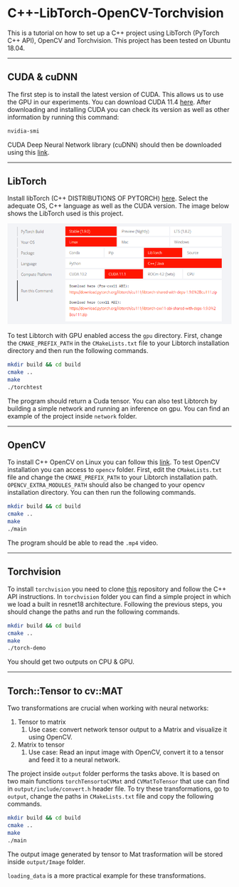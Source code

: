 # C++-LibTorch-OpenCV-Torchvision
This is a tutorial on how to set up a C++ project using LibTorch (PyTorch C++ API), OpenCV and Torchvision. This project has been tested on Ubuntu 18.04.

------
## CUDA & cuDNN

The first step is to install the latest version of CUDA. This allows us to use the GPU in our experiments. You can download CUDA 11.4 [here](https://developer.nvidia.com/cuda-downloads).
After downloading and installing CUDA you can check its version as well as other information by running this command:
```bash
nvidia-smi
```

CUDA Deep Neural Network library (cuDNN) should then be downloaded using this [link](https://developer.nvidia.com/cudnn).

------
## LibTorch
Install libTorch (C++ DISTRIBUTIONS OF PYTORCH) [here](https://pytorch.org/). Select the adequate OS, C++ language as well as the CUDA version. The image below shows the LibTorch used is this project.

![Image](https://github.com/Ghailen-Ben-Achour/Cpp-LibTorch-OpenCV-Torchvision/blob/main/images/libtorch.png)

To test Libtorch with GPU enabled access the ```gpu``` directory. First, change the ```CMAKE_PREFIX_PATH``` in the ```CMakeLists.txt``` file to your Libtorch installation directory and then run the following commands.
```bash
mkdir build && cd build
cmake ..
make
./torchtest
```
The program should return a Cuda tensor.
You can also test Libtorch by building a simple network and running an inference on gpu. You can find an example of the project inside ```network``` folder.

------
## OpenCV
To install C++ OpenCV on Linux you can follow this [link](https://docs.opencv.org/4.5.0/d7/d9f/tutorial_linux_install.html). To test OpenCV installation you can access to ```opencv``` folder. First, edit the ```CMakeLists.txt``` file and change the ```CMAKE_PREFIX_PATH``` to your Libtorch installation path. ```OPENCV_EXTRA_MODULES_PATH``` should also be changed to your opencv installation directory. You can then run the following commands.
```bash
mkdir build && cd build
cmake ..
make
./main
```
The program should be able to read the ```.mp4``` video.

------
## Torchvision
To install ```torchvision``` you need to clone [this](https://github.com/pytorch/vision) repository and follow the C++ API instructions. In ```torchvision``` folder you can find a simple project in which we load a built in resnet18 architecture. Following the previous steps, you should change the paths and run the following commands.
```bash
mkdir build && cd build
cmake ..
make
./torch-demo
```

You should get two outputs on CPU & GPU.

------
## Torch::Tensor to cv::MAT
Two transformations are crucial when working with neural networks:
1.	Tensor to matrix
	1.	Use case: convert network tensor output to a Matrix and visualize it using OpenCV.
2.	Matrix to tensor
	1.	Use case: Read an input image with OpenCV, convert it to a tensor and feed it to a neural network.

The project inside ```output``` folder performs the tasks above. It is based on two main functions ```torchTensortoCVMat``` and ```CVMatToTensor``` that use can find in ```output/include/convert.h``` header file. To try these transformations, go to ```output```, change the paths in ```CMakeLists.txt``` file and copy the following commands.
```bash
mkdir build && cd build
cmake ..
make
./main
```
The output image generated by tensor to Mat trasformation will be stored inside ```output/Image``` folder.

```loading_data``` is a more practical example for these transformations. 

